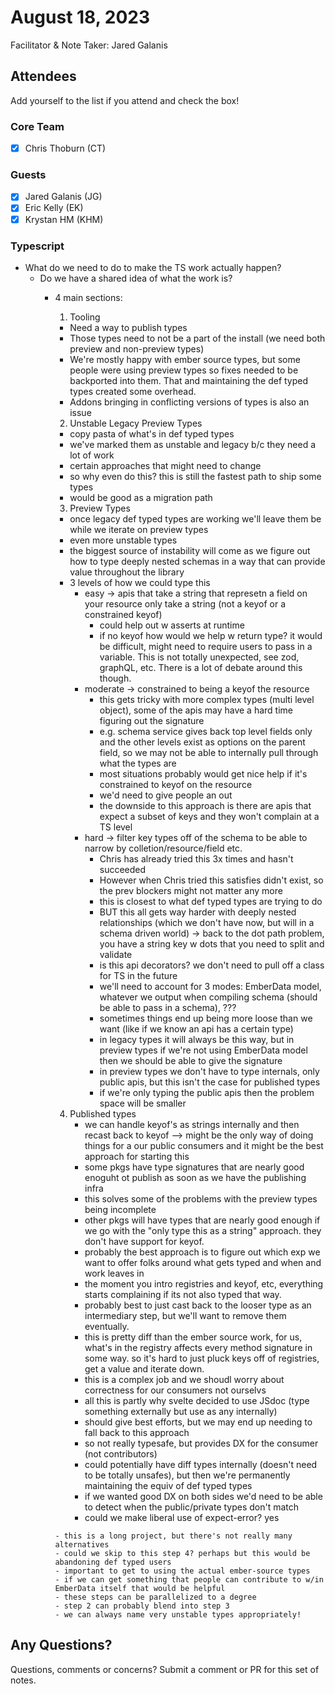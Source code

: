 # August 18, 2023

Facilitator & Note Taker: Jared Galanis

## Attendees

Add yourself to the list if you attend and check the box!

### Core Team

- [x] Chris Thoburn (CT)

### Guests

- [x] Jared Galanis (JG)
- [x] Eric Kelly (EK)
- [x] Krystan HM (KHM)

### Typescript

- What do we need to do to make the TS work actually happen?
  - Do we have a shared idea of what the work is?
    - 4 main sections:
      1. Tooling
        - Need a way to publish types
        - Those types need to not be a part of the install (we need both preview and non-preview types)
        - We're mostly happy with ember source types, but some people were using preview types so fixes needed to be backported into them. That and maintaining the def typed types created some overhead.
        - Addons bringing in conflicting versions of types is also an issue

      2. Unstable Legacy Preview Types
        - copy pasta of what's in def typed types
        - we've marked them as unstable and legacy b/c they need a lot of work
        - certain approaches that might need to change
        - so why even do this? this is still the fastest path to ship some types
        - would be good as a migration path

      3. Preview Types
        - once legacy def typed types are working we'll leave them be while we iterate on preview types
        - even more unstable types
        - the biggest source of instability will come as we figure out how to type deeply nested schemas in a way that can provide value throughout the library
        - 3 levels of how we could type this
          - easy -> apis that take a string that represetn a field on your resource only take a string (not a keyof or a constrained keyof)
            - could help out w asserts at runtime
            - if no keyof how would we help w return type? it would be difficult, might need to require users to pass in a variable. This is not totally unexpected, see zod, graphQL, etc. There is a lot of debate around this though.
          - moderate -> constrained to being a keyof the resource
            - this gets tricky with more complex types (multi level object), some of the apis may have a hard time figuring out the signature
            - e.g. schema service gives back top level fields only and the other levels exist as options on the parent field, so we may not be able to internally pull through what the types are
            - most situations probably would get nice help if it's constrained to keyof on the resource
            - we'd need to give people an out
            - the downside to this approach is there are apis that expect a subset of keys and they won't complain at a TS level
          - hard -> filter key types off of the schema to be able to narrow by colletion/resource/field etc.
            - Chris has already tried this 3x times and hasn't succeeded
            - However when Chris tried this satisfies didn't exist, so the prev blockers might not matter any more
            - this is closest to what def typed types are trying to do
            - BUT this all gets way harder with deeply nested relationships (which we don't have now, but will in a schema driven world) -> back to the dot path problem, you have a string key w dots that you need to split and validate
            - is this api decorators? we don't need to pull off a class for TS in the future
            - we'll need to account for 3 modes: EmberData model, whatever we output when compiling schema (should be able to pass in a schema), ???
            - sometimes things end up being more loose than we want (like if we know an api has a certain type)
            - in legacy types it will always be this way, but in preview types if we're not using EmberData model then we should be able to give the signature
            - in preview types we don't have to type internals, only public apis, but this isn't the case for published types
            - if we're only typing the public apis then the problem space will be smaller

        4. Published types
            - we can handle keyof's as strings internally and then recast back to keyof --> might be the only way of doing things for a our public consumers and it might be the best approach for starting this
            - some pkgs have type signatures that are nearly good enoguht ot publish as soon as we have the publishing infra
            - this solves some of the problems with the preview types being incomplete
            - other pkgs will have types that are nearly good enough if we go with the "only type this as a string" approach. they don't have support for keyof.
            - probably the best approach is to figure out which exp we want to offer folks around what gets typed and when and work leaves in
            - the moment you intro registries and keyof, etc, everything starts complaining if its not also typed that way.
            - probably best to just cast back to the looser type as an intermediary step, but we'll want to remove them eventually.
            - this is pretty diff than the ember source work, for us, what's in the registry affects every method signature in some way. so it's hard to just pluck keys off of registries, get a value and iterate down.
            - this is a complex job and we shoudl worry about correctness for our consumers not ourselvs
            - all this is partly why svelte decided to use JSdoc (type something externally but use as any internally)
            - should give best efforts, but we may end up needing to fall back to this approach
            - so not really typesafe, but provides DX for the consumer (not contributors)
            - could potentially have diff types internally (doesn't need to be totally unsafes), but then we're permanently maintaining the equiv of def typed types
            - if we wanted good DX on both sides we'd need to be able to detect when the public/private types don't match
            - could we make liberal use of expect-error? yes

          - this is a long project, but there's not really many alternatives
          - could we skip to this step 4? perhaps but this would be abandoning def typed users
          - important to get to using the actual ember-source types
          - if we can get something that people can contribute to w/in EmberData itself that would be helpful
          - these steps can be parallelized to a degree
          - step 2 can probably blend into step 3
          - we can always name very unstable types appropriately!

## Any Questions?

Questions, comments or concerns? Submit a comment or PR for this set of notes.
